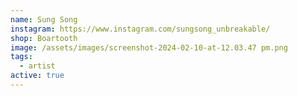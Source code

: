 ```yaml
---
name: Sung Song
instagram: https://www.instagram.com/sungsong_unbreakable/
shop: Boartooth
image: /assets/images/screenshot-2024-02-10-at-12.03.47 pm.png
tags:
  - artist
active: true
---
```


